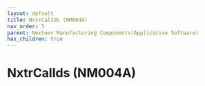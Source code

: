 ```yaml
---
layout: default
title: NxtrCalIds (NM004A)
nav_order: 3
parent: Nexteer Manufacturing Components(Applicative Software)
has_children: true
---
```

# NxtrCalIds (NM004A)
